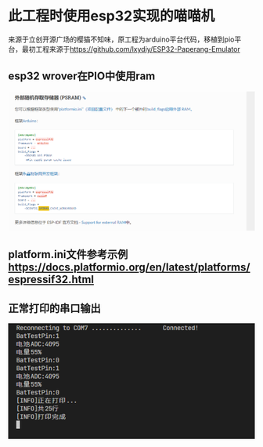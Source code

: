 # 此工程时使用esp32实现的喵喵机
来源于立创开源广场的樱猫不知味，原工程为arduino平台代码，移植到pio平台，最初工程来源于<https://github.com/lxydiy/ESP32-Paperang-Emulator>
## esp32 wrover在PIO中使用ram
![](readme/20230422212209.png)
## platform.ini文件参考示例<https://docs.platformio.org/en/latest/platforms/espressif32.html>
## 正常打印的串口输出
![](readme/20230424192440.png)
